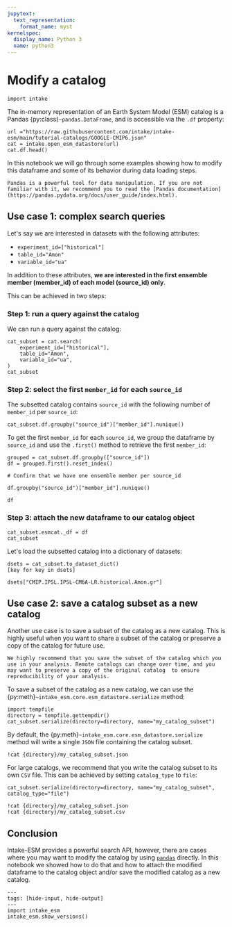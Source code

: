 ```yaml
---
jupytext:
  text_representation:
    format_name: myst
kernelspec:
  display_name: Python 3
  name: python3
---
```


# Modify a catalog

```{code-cell} ipython3
import intake
```

The in-memory representation of an Earth System Model (ESM) catalog is a Pandas {py:class}`~pandas.DataFrame`, and is accessible via the `.df` property:

```{code-cell} ipython3
url ="https://raw.githubusercontent.com/intake/intake-esm/main/tutorial-catalogs/GOOGLE-CMIP6.json"
cat = intake.open_esm_datastore(url)
cat.df.head()
```

In this notebook we will go through some examples showing how to modify this
dataframe and some of its behavior during data loading steps.

```{note}
Pandas is a powerful tool for data manipulation. If you are not familiar with it, we recommend you to read the [Pandas documentation](https://pandas.pydata.org/docs/user_guide/index.html).
```

## Use case 1: complex search queries

Let's say we are interested in datasets with the following attributes:

- `experiment_id=["historical"]`
- `table_id="Amon"`
- `variable_id="ua"`

In addition to these attributes, **we are interested in the first ensemble
member (member_id) of each model (source_id) only**.

This can be achieved in two steps:

### Step 1: run a query against the catalog

We can run a query against the catalog:

```{code-cell} ipython3
cat_subset = cat.search(
    experiment_id=["historical"],
    table_id="Amon",
    variable_id="ua",
)
cat_subset
```

### Step 2: select the first `member_id` for each `source_id`

The subsetted catalog contains `source_id` with the following number of
`member_id` per `source_id`:

```{code-cell} ipython3
cat_subset.df.groupby("source_id")["member_id"].nunique()
```

To get the first `member_id` for each `source_id`, we group the dataframe by
`source_id` and use the `.first()` method to retrieve the first `member_id`:

```{code-cell} ipython3
grouped = cat_subset.df.groupby(["source_id"])
df = grouped.first().reset_index()

# Confirm that we have one ensemble member per source_id

df.groupby("source_id")["member_id"].nunique()
```

```{code-cell} ipython3
df
```

### Step 3: attach the new dataframe to our catalog object

```{code-cell} ipython3
cat_subset.esmcat._df = df
cat_subset
```

Let's load the subsetted catalog into a dictionary of datasets:

```{code-cell} ipython3
dsets = cat_subset.to_dataset_dict()
[key for key in dsets]
```

```{code-cell} ipython3
dsets["CMIP.IPSL.IPSL-CM6A-LR.historical.Amon.gr"]
```

## Use case 2: save a catalog subset as a new catalog

Another use case is to save a subset of the catalog as a new catalog. This is highly useful when you want to share a subset of the catalog or preserve a copy of the catalog for future use.

```{tip}
We highly recommend that you save the subset of the catalog which you use in your analysis. Remote catalogs can change over time, and you may want to preserve a copy of the original catalog  to ensure reproducibility of your analysis.
```

To save a subset of the catalog as a new catalog, we can use the {py:meth}`~intake_esm.core.esm_datastore.serialize` method:

```{code-cell} ipython3
import tempfile
directory = tempfile.gettempdir()
cat_subset.serialize(directory=directory, name="my_catalog_subset")
```

By default, the {py:meth}`~intake_esm.core.esm_datastore.serialize` method will write a single `JSON` file containing the catalog subset.

```{code-cell} ipython3
!cat {directory}/my_catalog_subset.json
```

For large catalogs, we recommend that you write the catalog subset to its own `CSV` file. This can be achieved by setting `catalog_type` to `file`:

```{code-cell} ipython3
cat_subset.serialize(directory=directory, name="my_catalog_subset", catalog_type="file")
```

```{code-cell} ipython3
!cat {directory}/my_catalog_subset.json
!cat {directory}/my_catalog_subset.csv
```

## Conclusion

Intake-ESM provides a powerful search API, however, there are cases where you may want to modify the catalog by using [`pandas`](https://pandas.pydata.org/docs/) directly. In this notebook we showed how to do that and how to attach the modified dataframe to the catalog object and/or save the modified catalog as a new catalog.

```{code-cell} ipython3
---
tags: [hide-input, hide-output]
---
import intake_esm
intake_esm.show_versions()
```
